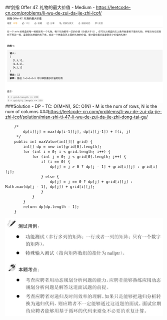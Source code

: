 ##剑指 Offer 47. 礼物的最大价值 - Medium - https://leetcode-cn.com/problems/li-wu-de-zui-da-jie-zhi-lcof/
![img of offer 47](imgs/offer%2047.png)
###Solution - DP - TC: O(M*N), SC: O(N) - M is the num of rows, N is the num of columns
###https://leetcode-cn.com/problems/li-wu-de-zui-da-jie-zhi-lcof/solution/mian-shi-ti-47-li-wu-de-zui-da-jie-zhi-dong-tai-gu/
```
    /*
        dp[i][j] = max(dp[i-1][j], dp[i][j-1]) + f(i, j)
     */
    public int maxValue(int[][] grid) {
        int[] dp = new int[grid[0].length];
        for (int i = 0; i < grid.length; i++) {
            for (int j = 0; j < grid[0].length; j++) {
                if (i == 0) {
                    dp[j] = j > 0 ? dp[j - 1] + grid[i][j] : grid[i][j];
                } else {
                    dp[j] = j == 0 ? dp[j] + grid[i][j] : Math.max(dp[j - 1], dp[j]) + grid[i][j];
                }
            }
        }
        return dp[dp.length - 1];
    }
```
![img of offer 47_1](imgs/offer%2047_1.png)